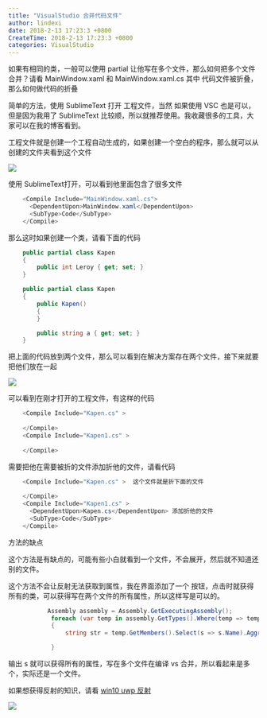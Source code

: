 ```yaml
---
title: "VisualStudio 合并代码文件"
author: lindexi
date: 2018-2-13 17:23:3 +0800
CreateTime: 2018-2-13 17:23:3 +0800
categories: VisualStudio
---
```


如果有相同的类，一般可以使用 partial 让他写在多个文件，那么如何把多个文件合并？请看 MainWindow.xaml 和 MainWindow.xaml.cs 其中 代码文件被折叠，那么如何做代码的折叠

<!--more-->



简单的方法，使用 SublimeText 打开 工程文件，当然 如果使用 VSC 也是可以，但是因为我用了 SublimeText 比较顺，所以就推荐使用。我收藏很多的工具，大家可以在我的博客看到。

工程文件就是创建一个工程自动生成的，如果创建一个空白的程序，那么就可以从创建的文件夹看到这个文件

![](http://7xqpl8.com1.z0.glb.clouddn.com/34fdad35-5dfe-a75b-2b4b-8c5e313038e2%2F2017722155815.jpg)

使用 SublimeText打开，可以看到他里面包含了很多文件

```csharp
    <Compile Include="MainWindow.xaml.cs">
      <DependentUpon>MainWindow.xaml</DependentUpon>
      <SubType>Code</SubType>
    </Compile>
```

那么这时如果创建一个类，请看下面的代码

```csharp
    public partial class Kapen
    {
        public int Leroy { get; set; }
    }

    public partial class Kapen
    {
        public Kapen()
        {
        }

        public string a { get; set; }
    }
```

把上面的代码放到两个文件，那么可以看到在解决方案存在两个文件，接下来就要把他们放在一起

![](http://7xqpl8.com1.z0.glb.clouddn.com/34fdad35-5dfe-a75b-2b4b-8c5e313038e2%2F201772216156.jpg)

可以看到在刚才打开的工程文件，有这样的代码

```csharp
    <Compile Include="Kapen.cs" >
      
    </Compile>
    <Compile Include="Kapen1.cs" >
      
    </Compile>
```

需要把他在需要被折的文件添加折他的文件，请看代码

```csharp
    <Compile Include="Kapen.cs" >  这个文件就是折下面的文件
      
    </Compile>
    <Compile Include="Kapen1.cs" >
      <DependentUpon>Kapen.cs</DependentUpon> 添加折他的文件
      <SubType>Code</SubType> 
    </Compile>
```

方法的缺点

这个方法是有缺点的，可能有些小白就看到一个文件，不会展开，然后就不知道还别的文件。

这个方法不会让反射无法获取到属性，我在界面添加了一个 按钮，点击时就获得所有的类，可以获得写在两个文件的所有属性，所以这样写是可以的。

```csharp
           Assembly assembly = Assembly.GetExecutingAssembly();
            foreach (var temp in assembly.GetTypes().Where(temp => temp == typeof(Kapen)))
            {
                string str = temp.GetMembers().Select(s => s.Name).Aggregate("", (c, s) => c + s + " ");

            }
```

输出 s 就可以获得所有的属性，写在多个文件在编译 vs 合并，所以看起来是多个，实际还是一个文件。

如果想获得反射的知识，请看
[win10 uwp 反射](http://lindexi.oschina.io/lindexi//post/win10-uwp-%E5%8F%8D%E5%B0%84/)

![](http://7xqpl8.com1.z0.glb.clouddn.com/34fdad35-5dfe-a75b-2b4b-8c5e313038e2%2F20177221639.jpg)

